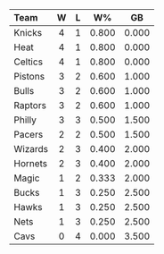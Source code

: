 | Team                             |  W  |  L  |  W%   |  GB   |
|:---------------------------------|:---:|:---:|:-----:|:-----:|
| [](/r/nyknicks) Knicks           |  4  |  1  | 0.800 | 0.000 |
| [](/r/heat) Heat                 |  4  |  1  | 0.800 | 0.000 |
| [](/r/bostonceltics) Celtics     |  4  |  1  | 0.800 | 0.000 |
| [](/r/detroitpistons) Pistons    |  3  |  2  | 0.600 | 1.000 |
| [](/r/chicagobulls) Bulls        |  3  |  2  | 0.600 | 1.000 |
| [](/r/torontoraptors) Raptors    |  3  |  2  | 0.600 | 1.000 |
| [](/r/sixers) Philly             |  3  |  3  | 0.500 | 1.500 |
| [](/r/pacers) Pacers             |  2  |  2  | 0.500 | 1.500 |
| [](/r/washingtonwizards) Wizards |  2  |  3  | 0.400 | 2.000 |
| [](/r/charlottehornets) Hornets  |  2  |  3  | 0.400 | 2.000 |
| [](/r/orlandomagic) Magic        |  1  |  2  | 0.333 | 2.000 |
| [](/r/mkebucks) Bucks            |  1  |  3  | 0.250 | 2.500 |
| [](/r/atlantahawks) Hawks        |  1  |  3  | 0.250 | 2.500 |
| [](/r/gonets) Nets               |  1  |  3  | 0.250 | 2.500 |
| [](/r/clevelandcavs) Cavs        |  0  |  4  | 0.000 | 3.500 |